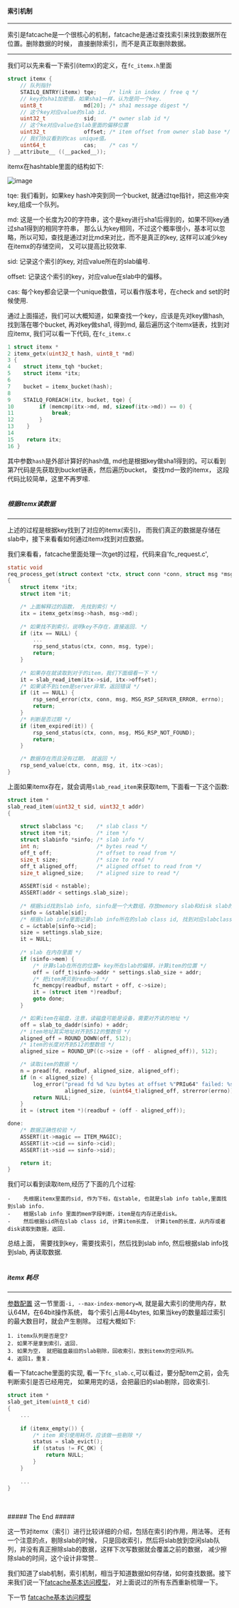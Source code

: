 #### 索引机制 ####

-------------------------

索引是fatcache是一个很核心的机制，fatcache是通过查找索引来找到数据所在位置。删除数据的时候，
直接删除索引，而不是真正取删除数据。

--------------------------

我们可以先来看一下索引(itemx)的定义，在`fc_itemx.h`里面
```c
struct itemx {
    // 队列指针
    STAILQ_ENTRY(itemx) tqe;    /* link in index / free q */
    // key的sha1加密值，如果sha1一样，认为是同一个key.
    uint8_t             md[20]; /* sha1 message digest */
    // 这个key对应value的slab id.
    uint32_t            sid;    /* owner slab id */
    // 这个ke对应value在slab里面的偏移位置
    uint32_t            offset; /* item offset from owner slab base */
    // 我们协议看到的cas unique值。
    uint64_t            cas;    /* cas */
} __attribute__ ((__packed__));
```

itemx在hashtable里面的结构如下:

![image](https://github.com/git-hulk/fatcache-note/blob/master/snapshot/hashtable.png)

tqe: 我们看到，如果key hash冲突到同一个bucket, 就通过tqe指针，把这些冲突key,组成一个队列。

md: 这是一个长度为20的字符串，这个是key进行sha1后得到的，如果不同key通过sha1得到的相同字符串，
那么认为key相同，不过这个概率很小，基本可以忽略，所以可知，查找是通过对比md来对比，而不是真正的key,
这样可以减少key在itemx的存储空间， 又可以提高比较效率.

sid: 记录这个索引的key, 对应value所在的slab编号.

offset: 记录这个索引的key，对应value在slab中的偏移。

cas: 每个key都会记录一个unique数值，可以看作版本号，在check and set的时候使用.

通过上面描述，我们可以大概知道，如果查找一个key，应该是先对key做hash, 找到落在哪个bucket, 再对key做sha1,
得到md, 最后遍历这个itemx链表，找到对应itemx, 我们可以看一下代码, 在`fc_itemx.c`
```c
1 struct itemx *
2 itemx_getx(uint32_t hash, uint8_t *md)
3 {
4    struct itemx_tqh *bucket;
5    struct itemx *itx;
6
7    bucket = itemx_bucket(hash);
8
9    STAILQ_FOREACH(itx, bucket, tqe) {
10        if (memcmp(itx->md, md, sizeof(itx->md)) == 0) {
11            break;
12        }   
13    }   
14
15    return itx;
16 }
```

其中参数`hash`是外部计算好的hash值, md也是根据key做sha1得到的。可以看到第7代码是先获取到bucket链表，然后遍历bucket，
查找md一致的itemx， 这段代码比较简单，这里不再罗嗦.
<br />
<br />
##### 根据itemx读数据 #####

---------------------------

上述的过程是根据key找到了对应的itemx(索引)， 而我们真正的数据是存储在slab中，接下来看看如何通过itemx找到对应数据。

我们来看看，fatcache里面处理一次get的过程，代码来自'fc_request.c',
```c
static void
req_process_get(struct context *ctx, struct conn *conn, struct msg *msg)
{
    struct itemx *itx;
    struct item *it;

    /* 上面解释过的函数， 先找到索引 */
    itx = itemx_getx(msg->hash, msg->md);
    
    /* 如果找不到索引，说明key不存在，直接返回. */
    if (itx == NULL) {
        ...
        rsp_send_status(ctx, conn, msg, type);
        return;
    }
    
    /* 如果存在就读取到对于的item，我们下面细看一下 */
    it = slab_read_item(itx->sid, itx->offset);
    /* 如果读不到item是server异常，返回错误 */
    if (it == NULL) {
        rsp_send_error(ctx, conn, msg, MSG_RSP_SERVER_ERROR, errno);
        return;
    }
    /* 判断是否过期 */
    if (item_expired(it)) {
        rsp_send_status(ctx, conn, msg, MSG_RSP_NOT_FOUND);
        return;
    }

    /* 数据存在而且没有过期， 就返回 */
    rsp_send_value(ctx, conn, msg, it, itx->cas);
}
```
上面如果itemx存在，就会调用`slab_read_item`来获取item, 下面看一下这个函数:
```c
struct item *
slab_read_item(uint32_t sid, uint32_t addr)
{
    
    struct slabclass *c;    /* slab class */
    struct item *it;        /* item */
    struct slabinfo *sinfo; /* slab info */
    int n;                  /* bytes read */
    off_t off;              /* offset to read from */
    size_t size;            /* size to read */
    off_t aligned_off;      /* aligned offset to read from */
    size_t aligned_size;    /* aligned size to read */
    
    ASSERT(sid < nstable);
    ASSERT(addr < settings.slab_size);
    
    /* 根据sid找到slab info, sinfo是一个大数组，存放memory slab和disk slab的所有slab info. */
    sinfo = &stable[sid];
    /* 根据slab info里面记录slab info所在的slab class id, 找到对应slabclass */
    c = &ctable[sinfo->cid];
    size = settings.slab_size;
    it = NULL;
    
    /* slab 在内存里面 */
    if (sinfo->mem) {
        /* 计算slab在所在的位置+ key所在slab的偏移，计算item的位置 */
        off = (off_t)sinfo->addr * settings.slab_size + addr;
        /* 把item拷贝到readbuf */
        fc_memcpy(readbuf, mstart + off, c->size);
        it = (struct item *)readbuf;
        goto done;
    }

    /* 如果item在磁盘，注意，读磁盘可能是设备，需要对齐读的地址 */
    off = slab_to_daddr(sinfo) + addr;
    /* item地址其实地址对齐到512的整数倍 */
    aligned_off = ROUND_DOWN(off, 512);
    /* item的长度对齐到512的整数倍 */
    aligned_size = ROUND_UP((c->size + (off - aligned_off)), 512);

    /* 读取item的数据 */
    n = pread(fd, readbuf, aligned_size, aligned_off);
    if (n < aligned_size) {
        log_error("pread fd %d %zu bytes at offset %"PRIu64" failed: %s", fd,
                  aligned_size, (uint64_t)aligned_off, strerror(errno));
        return NULL;
    }
    it = (struct item *)(readbuf + (off - aligned_off));

done:
    /* 数据正确性校验 */
    ASSERT(it->magic == ITEM_MAGIC);
    ASSERT(it->cid == sinfo->cid);
    ASSERT(it->sid == sinfo->sid);

    return it;
}
```

我们可以看到读取item,经历了下面的几个过程:
```
-    先根据itemx里面的sid, 作为下标，在stable, 也就是slab info table,里面找到slab info.
-    根据slab info 里面的mem字段判断，item是在内存还是disk。
-    然后根据sid所在slab class id, 计算item长度， 计算item的长度，从内存或者disk读取到数据，返回.
```

总结上面， 需要找到key，需要找索引，然后找到slab info, 然后根据slab info找到slab, 再读取数据.
<br />
<br />
##### itemx 耗尽 #####

----------------------

[参数配置](./configure.md) 这一节里面`-i, --max-index-memory=N`, 就是最大索引的使用内存，默认64M，在64bit操作系统，
每个索引占用44bytes, 如果当key的数量超过索引的最大数目时，就会产生剔除。
过程大概如下:
```
1. itemx队列是否是空? 
2. 如果不是拿到索引，返回.
3. 如果为空， 就把磁盘最旧的slab剔除，回收索引，放到itemx的空闲队列。
4. 返回1，重复.
```
看一下fatcache里面的实现, 看一下`fc_slab.c`,可以看过，要分配item之前，会先判断索引是否已经用完，
如果用完的话，会把最旧的slab剔除，回收索引.
```c
struct item *
slab_get_item(uint8_t cid)
{
    ...
   
    if (itemx_empty()) {
        /* item 索引使用耗尽，应该做一些剔除 */
        status = slab_evict();
        if (status != FC_OK) {
            return NULL;
        }   
    } 
    
    ...
}

```
<br />
<br />
##### The End #####

这一节对itemx（索引）进行比较详细的介绍，包括在索引的作用，用法等。 还有一个注意的点，剔除slab的时候，
只是回收索引，然后将slab放到空闲slab队列，并没有真正擦除slab的数据，这样下次写数据就会覆盖之前的数据，
减少擦除slab的时间，这个设计非常赞..

我们知道了slab机制，索引机制，相当于知道数据如何存储，如何查找数据。接下来我们说一下[fatcache基本访问模型](./view_model.md)，
对上面说过的所有东西重新梳理一下。


下一节 [fatcache基本访问模型](./view_model.md)
